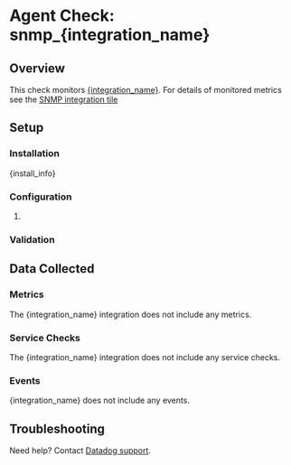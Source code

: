 # Agent Check: snmp_{integration_name}

## Overview

This check monitors [{integration_name}][1].
For details of monitored metrics see the [SNMP integration tile][2]

## Setup

### Installation

{install_info}

### Configuration

1. <List of steps to setup this Integration>

### Validation

<Steps to validate integration is functioning as expected>

## Data Collected

### Metrics

The {integration_name} integration does not include any metrics.

### Service Checks

The {integration_name} integration does not include any service checks.

### Events

{integration_name} does not include any events.

## Troubleshooting

Need help? Contact [Datadog support][1].

[1]: https://docs.datadoghq.com/help/
[2]: https://app.datadoghq.com/account/settings#integrations/snmp
